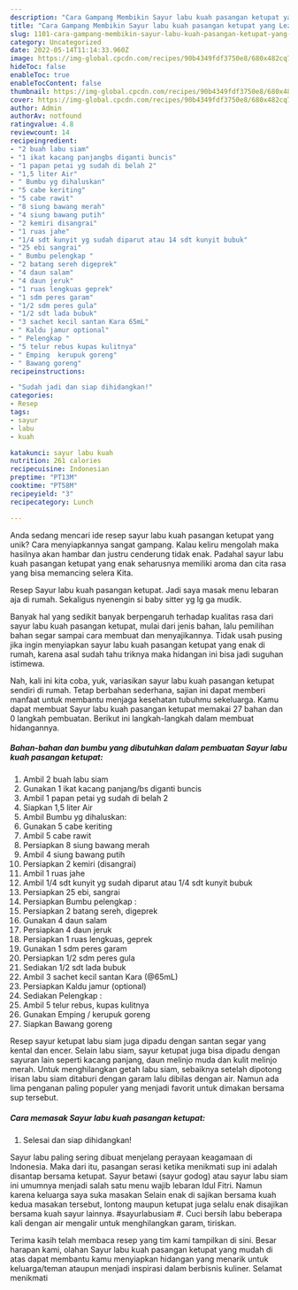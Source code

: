```yaml
---
description: "Cara Gampang Membikin Sayur labu kuah pasangan ketupat yang Lezat"
title: "Cara Gampang Membikin Sayur labu kuah pasangan ketupat yang Lezat"
slug: 1101-cara-gampang-membikin-sayur-labu-kuah-pasangan-ketupat-yang-lezat
category: Uncategorized
date: 2022-05-14T11:14:33.960Z
image: https://img-global.cpcdn.com/recipes/90b4349fdf3750e8/680x482cq70/sayur-labu-kuah-pasangan-ketupat-foto-resep-utama.jpg
hideToc: false
enableToc: true
enableTocContent: false
thumbnail: https://img-global.cpcdn.com/recipes/90b4349fdf3750e8/680x482cq70/sayur-labu-kuah-pasangan-ketupat-foto-resep-utama.jpg
cover: https://img-global.cpcdn.com/recipes/90b4349fdf3750e8/680x482cq70/sayur-labu-kuah-pasangan-ketupat-foto-resep-utama.jpg
author: Admin
authorAv: notfound
ratingvalue: 4.8
reviewcount: 14
recipeingredient:
- "2 buah labu siam"
- "1 ikat kacang panjangbs diganti buncis"
- "1 papan petai yg sudah di belah 2"
- "1,5 liter Air"
- " Bumbu yg dihaluskan"
- "5 cabe keriting"
- "5 cabe rawit"
- "8 siung bawang merah"
- "4 siung bawang putih"
- "2 kemiri disangrai"
- "1 ruas jahe"
- "1/4 sdt kunyit yg sudah diparut atau 14 sdt kunyit bubuk"
- "25 ebi sangrai"
- " Bumbu pelengkap "
- "2 batang sereh digeprek"
- "4 daun salam"
- "4 daun jeruk"
- "1 ruas lengkuas geprek"
- "1 sdm peres garam"
- "1/2 sdm peres gula"
- "1/2 sdt lada bubuk"
- "3 sachet kecil santan Kara 65mL"
- " Kaldu jamur optional"
- " Pelengkap "
- "5 telur rebus kupas kulitnya"
- " Emping  kerupuk goreng"
- " Bawang goreng"
recipeinstructions:

- "Sudah jadi dan siap dihidangkan!"
categories:
- Resep
tags:
- sayur
- labu
- kuah

katakunci: sayur labu kuah 
nutrition: 261 calories
recipecuisine: Indonesian
preptime: "PT13M"
cooktime: "PT58M"
recipeyield: "3"
recipecategory: Lunch

---
```





Anda sedang mencari ide resep sayur labu kuah pasangan ketupat yang unik? Cara menyiapkannya sangat gampang. Kalau keliru mengolah maka hasilnya akan hambar dan justru cenderung tidak enak. Padahal sayur labu kuah pasangan ketupat yang enak seharusnya memiliki aroma dan cita rasa yang bisa memancing selera Kita.





Resep Sayur labu kuah pasangan ketupat. Jadi saya masak menu lebaran aja di rumah. Sekaligus nyenengin si baby sitter yg lg ga mudik.

Banyak hal yang sedikit banyak berpengaruh terhadap kualitas rasa dari sayur labu kuah pasangan ketupat, mulai dari jenis bahan, lalu pemilihan bahan segar sampai cara membuat dan menyajikannya. Tidak usah pusing jika ingin menyiapkan sayur labu kuah pasangan ketupat yang enak di rumah, karena asal sudah tahu triknya maka hidangan ini bisa jadi suguhan istimewa.






Nah, kali ini kita coba, yuk, variasikan sayur labu kuah pasangan ketupat sendiri di rumah. Tetap berbahan sederhana, sajian ini dapat memberi manfaat untuk membantu menjaga kesehatan tubuhmu sekeluarga. Kamu dapat membuat Sayur labu kuah pasangan ketupat memakai 27 bahan dan 0 langkah pembuatan. Berikut ini langkah-langkah dalam membuat hidangannya.

<!--inarticleads1-->

##### Bahan-bahan dan bumbu yang dibutuhkan dalam pembuatan Sayur labu kuah pasangan ketupat:

1. Ambil 2 buah labu siam
1. Gunakan 1 ikat kacang panjang/bs diganti buncis
1. Ambil 1 papan petai yg sudah di belah 2
1. Siapkan 1,5 liter Air
1. Ambil  Bumbu yg dihaluskan:
1. Gunakan 5 cabe keriting
1. Ambil 5 cabe rawit
1. Persiapkan 8 siung bawang merah
1. Ambil 4 siung bawang putih
1. Persiapkan 2 kemiri (disangrai)
1. Ambil 1 ruas jahe
1. Ambil 1/4 sdt kunyit yg sudah diparut atau 1/4 sdt kunyit bubuk
1. Persiapkan 25 ebi, sangrai
1. Persiapkan  Bumbu pelengkap :
1. Persiapkan 2 batang sereh, digeprek
1. Gunakan 4 daun salam
1. Persiapkan 4 daun jeruk
1. Persiapkan 1 ruas lengkuas, geprek
1. Gunakan 1 sdm peres garam
1. Persiapkan 1/2 sdm peres gula
1. Sediakan 1/2 sdt lada bubuk
1. Ambil 3 sachet kecil santan Kara (@65mL)
1. Persiapkan  Kaldu jamur (optional)
1. Sediakan  Pelengkap :
1. Ambil 5 telur rebus, kupas kulitnya
1. Gunakan  Emping / kerupuk goreng
1. Siapkan  Bawang goreng


Resep sayur ketupat labu siam juga dipadu dengan santan segar yang kental dan encer. Selain labu siam, sayur ketupat juga bisa dipadu dengan sayuran lain seperti kacang panjang, daun melinjo muda dan kulit melinjo merah. Untuk menghilangkan getah labu siam, sebaiknya setelah dipotong irisan labu siam ditaburi dengan garam lalu dibilas dengan air. Namun ada lima penganan paling populer yang menjadi favorit untuk dimakan bersama sup tersebut. 

<!--inarticleads2-->

##### Cara memasak Sayur labu kuah pasangan ketupat:


1. Selesai dan siap dihidangkan!

Sayur labu paling sering dibuat menjelang perayaan keagamaan di Indonesia. Maka dari itu, pasangan serasi ketika menikmati sup ini adalah disantap bersama ketupat. Sayur betawi (sayur godog) atau sayur labu siam ini umumnya menjadi salah satu menu wajib lebaran Idul Fitri. Namun karena keluarga saya suka masakan Selain enak di sajikan bersama kuah kedua masakan tersebut, lontong maupun ketupat juga selalu enak disajikan bersama kuah sayur lainnya. #sayurlabusiam #. Cuci bersih labu beberapa kali dengan air mengalir untuk menghilangkan garam, tiriskan. 

Terima kasih telah membaca resep yang tim kami tampilkan di sini. Besar harapan kami, olahan Sayur labu kuah pasangan ketupat yang mudah di atas dapat membantu kamu menyiapkan hidangan yang menarik untuk keluarga/teman ataupun menjadi inspirasi dalam berbisnis kuliner. Selamat menikmati
